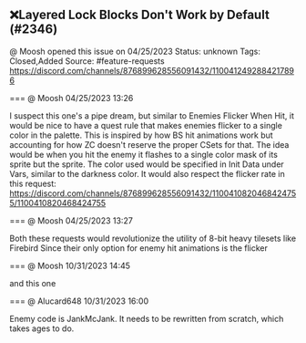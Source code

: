 ## ❌Layered Lock Blocks Don't Work by Default (#2346)
@ Moosh opened this issue on 04/25/2023
Status: unknown
Tags: Closed,Added
Source: #feature-requests https://discord.com/channels/876899628556091432/1100412492884217896


=== @ Moosh 04/25/2023 13:26

I suspect this one's a pipe dream, but similar to Enemies Flicker When Hit, it would be nice to have a quest rule that makes enemies flicker to a single color in the palette. This is inspired by how BS hit animations work but accounting for how ZC doesn't reserve the proper CSets for that. The idea would be when you hit the enemy it flashes to a single color mask of its sprite but the sprite. The color used would be specified in Init Data under Vars, similar to the darkness color. It would also respect the flicker rate in this request:
https://discord.com/channels/876899628556091432/1100410820468424755/1100410820468424755

=== @ Moosh 04/25/2023 13:27

Both these requests would revolutionize the utility of 8-bit heavy tilesets like Firebird
Since their only option for enemy hit animations is the flicker

=== @ Moosh 10/31/2023 14:45

and this one

=== @ Alucard648 10/31/2023 16:00

Enemy code is JankMcJank. It needs to be rewritten from scratch, which takes ages to do.
